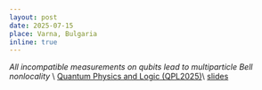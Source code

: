 ```yaml
---
layout: post
date: 2025-07-15
place: Varna, Bulgaria 
inline: true
---
```


*All incompatible measurements on qubits lead to multiparticle Bell nonlocality* \\
[Quantum Physics and Logic (QPL2025)](https://qpl2025.github.io/)\\
<a href="{{'/assets/talks/2025_07_15_QPL2025.pdf' | relative_url }}" class="btn btn-sm z-depth-0" role="button">slides</a>


